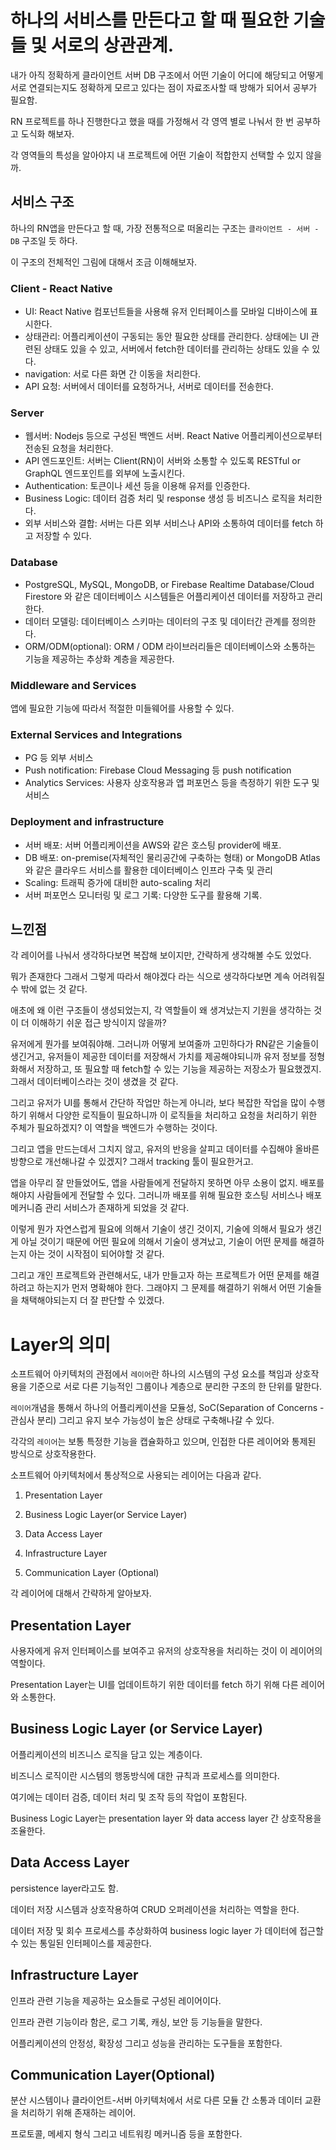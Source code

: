 # 하나의 서비스를 만든다고 할 때 필요한 기술들 및 서로의 상관관계.

내가 아직 정확하게 클라이언트 서버 DB 구조에서 어떤 기술이 어디에 해당되고 어떻게 서로 연결되는지도 정확하게 모르고 있다는 점이 자료조사할 때 방해가 되어서 공부가 필요함.

RN 프로젝트를 하나 진행한다고 했을 때를 가정해서 각 영역 별로 나눠서 한 번 공부하고 도식화 해보자.

각 영역들의 특성을 알아야지 내 프로젝트에 어떤 기술이 적합한지 선택할 수 있지 않을까.

## 서비스 구조

하나의 RN앱을 만든다고 할 때, 가장 전통적으로 떠올리는 구조는 `클라이언트 - 서버 - DB` 구조일 듯 하다.

이 구조의 전체적인 그림에 대해서 조금 이해해보자.

### Client - React Native

- UI: React Native 컴포넌트들을 사용해 유저 인터페이스를 모바일 디바이스에 표시한다.
- 상태관리: 어플리케이션이 구동되는 동안 필요한 상태를 관리한다. 상태에는 UI 관련된 상태도 있을 수 있고, 서버에서 fetch한 데이터를 관리하는 상태도 있을 수 있다.
- navigation: 서로 다른 화면 간 이동을 처리한다.
- API 요청: 서버에서 데이터를 요청하거나, 서버로 데이터를 전송한다.

### Server

- 웹서버: Nodejs 등으로 구성된 백엔드 서버. React Native 어플리케이션으로부터 전송된 요청을 처리한다.
- API 엔드포인트: 서버는 Client(RN)이 서버와 소통할 수 있도록 RESTful or GraphQL 엔드포인트를 외부에 노출시킨다.
- Authentication: 토큰이나 세션 등을 이용해 유저를 인증한다.
- Business Logic: 데이터 검증 처리 및 response 생성 등 비즈니스 로직을 처리한다.
- 외부 서비스와 결합: 서버는 다른 외부 서비스나 API와 소통하여 데이터를 fetch 하고 저장할 수 있다.

### Database

- PostgreSQL, MySQL, MongoDB, or Firebase Realtime Database/Cloud Firestore 와 같은 데이터베이스 시스템들은 어플리케이션 데이터를 저장하고 관리한다.
- 데이터 모델링: 데이터베이스 스키마는 데이터의 구조 및 데이터간 관계를 정의한다.
- ORM/ODM(optional): ORM / ODM 라이브러리들은 데이터베이스와 소통하는 기능을 제공하는 추상화 계층을 제공한다.

### Middleware and Services

앱에 필요한 기능에 따라서 적절한 미들웨어를 사용할 수 있다.

### External Services and Integrations

- PG 등 외부 서비스
- Push notification: Firebase Cloud Messaging 등 push notification
- Analytics Services: 사용자 상호작용과 앱 퍼포먼스 등을 측정하기 위한 도구 및 서비스

### Deployment and infrastructure

- 서버 배포: 서버 어플리케이션을 AWS와 같은 호스팅 provider에 배포.
- DB 배포: on-premise(자체적인 물리공간에 구축하는 형태) or MongoDB Atlas와 같은 클라우드 서비스를 활용한 데이터베이스 인프라 구축 및 관리
- Scaling: 트래픽 증가에 대비한 auto-scaling 처리
- 서버 퍼포먼스 모니터링 및 로그 기록: 다양한 도구를 활용해 기록.

## 느낀점

각 레이어를 나눠서 생각하다보면 복잡해 보이지만, 간략하게 생각해볼 수도 있었다.

뭐가 존재한다 그래서 그렇게 따라서 해야겠다 라는 식으로 생각하다보면 계속 어려워질 수 밖에 없는 것 같다.

애초에 왜 이런 구조들이 생성되었는지, 각 역할들이 왜 생겨났는지 기원을 생각하는 것이 더 이해하기 쉬운 접근 방식이지 않을까?

유저에게 뭔가를 보여줘야해. 그러니까 어떻게 보여줄까 고민하다가 RN같은 기술들이 생긴거고, 유저들이 제공한 데이터를 저장해서 가치를 제공해야되니까 유저 정보를 정형화해서 저장하고, 또 필요할 때 fetch할 수 있는 기능을 제공하는 저장소가 필요했겠지. 그래서 데이터베이스라는 것이 생겼을 것 같다.

그리고 유저가 UI를 통해서 간단하 작업만 하는게 아니라, 보다 복잡한 작업을 많이 수행하기 위해서 다양한 로직들이 필요하니까 이 로직들을 처리하고 요청을 처리하기 위한 주체가 필요하겠지? 이 역할을 백엔드가 수행하는 것이다.

그리고 앱을 만드는데서 그치지 않고, 유저의 반응을 살피고 데이터를 수집해야 올바른 방향으로 개선해나갈 수 있겠지? 그래서 tracking 툴이 필요한거고.

앱을 아무리 잘 만들었어도, 앱을 사람들에게 전달하지 못하면 아무 소용이 없지. 배포를 해야지 사람들에게 전달할 수 있다. 그러니까 배포를 위해 필요한 호스팅 서비스나 배포 메커니즘 관리 서비스가 존재하게 되었을 것 같다.

이렇게 뭔가 자연스럽게 필요에 의해서 기술이 생긴 것이지, 기술에 의해서 필요가 생긴게 아닐 것이기 때문에 어떤 필요에 의해서 기술이 생겨났고, 기술이 어떤 문제를 해결하는지 아는 것이 시작점이 되어야할 것 같다.

그리고 개인 프로젝트와 관련해서도, 내가 만들고자 하는 프로젝트가 어떤 문제를 해결하려고 하는지가 먼저 명확해야 한다. 그래야지 그 문제를 해결하기 위해서 어떤 기술들을 채택해야되는지 더 잘 판단할 수 있겠다.

# Layer의 의미

소프트웨어 아키텍처의 관점에서 `레이어`란 하나의 시스템의 구성 요소를 책임과 상호작용을 기준으로 서로 다른 기능적인 그룹이나 계층으로 분리한 구조의 한 단위를 말한다.

`레이어`개념을 통해서 하나의 어플리케이션을 모듈성, SoC(Separation of Concerns - 관심사 분리) 그리고 유지 보수 가능성이 높은 상태로 구축해나갈 수 있다.

각각의 `레이어`는 보통 특정한 기능을 캡슐화하고 있으며, 인접한 다른 레이어와 통제된 방식으로 상호작용한다.

소프트웨어 아키텍처에서 통상적으로 사용되는 레이어는 다음과 같다.

1. Presentation Layer

2. Business Logic Layer(or Service Layer)

3. Data Access Layer

4. Infrastructure Layer

5. Communication Layer (Optional)

각 레이어에 대해서 간략하게 알아보자.

## Presentation Layer

사용자에게 유저 인터페이스를 보여주고 유저의 상호작용을 처리하는 것이 이 레이어의 역할이다.

Presentation Layer는 UI를 업데이트하기 위한 데이터를 fetch 하기 위해 다른 레이어와 소통한다.

## Business Logic Layer (or Service Layer)

어플리케이션의 비즈니스 로직을 담고 있는 계층이다.

비즈니스 로직이란 시스템의 행동방식에 대한 규칙과 프로세스를 의미한다.

여기에는 데이터 검증, 데이터 처리 및 조작 등의 작업이 포함된다.

Business Logic Layer는 presentation layer 와 data access layer 간 상호작용을 조율한다.

## Data Access Layer

persistence layer라고도 함.

데이터 저장 시스템과 상호작용하여 CRUD 오퍼레이션을 처리하는 역할을 한다.

데이터 저장 및 회수 프로세스를 추상화하여 business logic layer 가 데이터에 접근할 수 있는 통일된 인터페이스를 제공한다.

## Infrastructure Layer

인프라 관련 기능을 제공하는 요소들로 구성된 레이어이다.

인프라 관련 기능이라 함은, 로그 기록, 캐싱, 보안 등 기능들을 말한다.

어플리케이션의 안정성, 확장성 그리고 성능을 관리하는 도구들을 포함한다.

## Communication Layer(Optional)

분산 시스템이나 클라이언트-서버 아키텍처에서 서로 다른 모듈 간 소통과 데이터 교환을 처리하기 위해 존재하는 레이어.

프로토콜, 메세지 형식 그리고 네트워킹 메커니즘 등을 포함한다.

